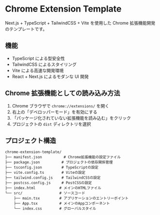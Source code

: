 # Chrome Extension Template

Next.js + TypeScript + TailwindCSS + Vite を使用した Chrome 拡張機能開発のテンプレートです。

## 機能

- TypeScript による型安全性
- TailwindCSS によるスタイリング
- Vite による高速な開発環境
- React + Next.js によるモダンな UI 開発

## Chrome 拡張機能としての読み込み方法

1. Chrome ブラウザで `chrome://extensions/` を開く
2. 右上の「デベロッパーモード」を有効にする
3. 「パッケージ化されていない拡張機能を読み込む」をクリック
4. プロジェクトの `dist` ディレクトリを選択

## プロジェクト構造

```
chrome-extension-template/
├── manifest.json          # Chrome拡張機能の設定ファイル
├── package.json          # プロジェクトの依存関係管理
├── tsconfig.json         # TypeScriptの設定
├── vite.config.ts        # Viteの設定
├── tailwind.config.js    # TailwindCSSの設定
├── postcss.config.js     # PostCSSの設定
├── index.html           # メインのHTMLファイル
└── src/                 # ソースコード
    ├── main.tsx         # アプリケーションのエントリーポイント
    ├── App.tsx          # メインのAppコンポーネント
    └── index.css        # グローバルスタイル
```
